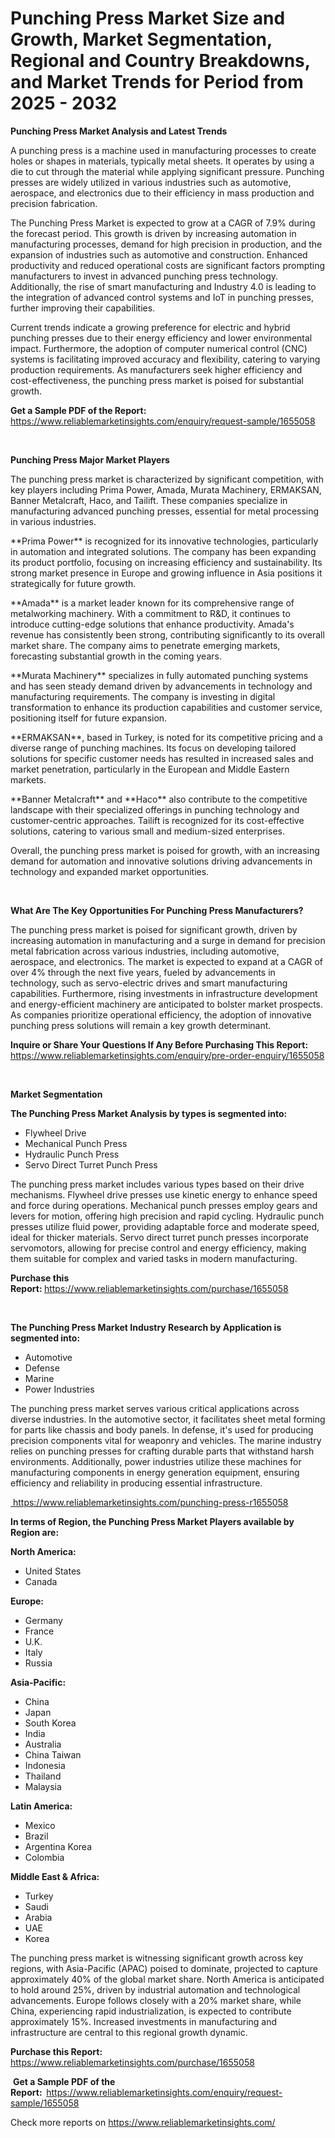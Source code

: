 <p><h1>Punching Press Market Size and Growth, Market Segmentation, Regional and Country Breakdowns, and Market Trends for Period from 2025 -  2032</h1></p><p><strong>Punching Press Market Analysis and Latest Trends</strong></p>
<p><p>A punching press is a machine used in manufacturing processes to create holes or shapes in materials, typically metal sheets. It operates by using a die to cut through the material while applying significant pressure. Punching presses are widely utilized in various industries such as automotive, aerospace, and electronics due to their efficiency in mass production and precision fabrication.</p><p>The Punching Press Market is expected to grow at a CAGR of 7.9% during the forecast period. This growth is driven by increasing automation in manufacturing processes, demand for high precision in production, and the expansion of industries such as automotive and construction. Enhanced productivity and reduced operational costs are significant factors prompting manufacturers to invest in advanced punching press technology. Additionally, the rise of smart manufacturing and Industry 4.0 is leading to the integration of advanced control systems and IoT in punching presses, further improving their capabilities.</p><p>Current trends indicate a growing preference for electric and hybrid punching presses due to their energy efficiency and lower environmental impact. Furthermore, the adoption of computer numerical control (CNC) systems is facilitating improved accuracy and flexibility, catering to varying production requirements. As manufacturers seek higher efficiency and cost-effectiveness, the punching press market is poised for substantial growth.</p></p>
<p><strong>Get a Sample PDF of the Report:&nbsp;</strong> <a href="https://www.reliablemarketinsights.com/enquiry/request-sample/1655058?utm_campaign=3091&utm_medium=2&utm_source=Github&utm_content=ia&utm_term=07032025&utm_id=punching-press">https://www.reliablemarketinsights.com/enquiry/request-sample/1655058</a></p>
<p>&nbsp;</p>
<p><strong>Punching Press Major Market Players</strong></p>
<p><p>The punching press market is characterized by significant competition, with key players including Prima Power, Amada, Murata Machinery, ERMAKSAN, Banner Metalcraft, Haco, and Tailift. These companies specialize in manufacturing advanced punching presses, essential for metal processing in various industries.</p><p>**Prima Power** is recognized for its innovative technologies, particularly in automation and integrated solutions. The company has been expanding its product portfolio, focusing on increasing efficiency and sustainability. Its strong market presence in Europe and growing influence in Asia positions it strategically for future growth.</p><p>**Amada** is a market leader known for its comprehensive range of metalworking machinery. With a commitment to R&D, it continues to introduce cutting-edge solutions that enhance productivity. Amada's revenue has consistently been strong, contributing significantly to its overall market share. The company aims to penetrate emerging markets, forecasting substantial growth in the coming years.</p><p>**Murata Machinery** specializes in fully automated punching systems and has seen steady demand driven by advancements in technology and manufacturing requirements. The company is investing in digital transformation to enhance its production capabilities and customer service, positioning itself for future expansion.</p><p>**ERMAKSAN**, based in Turkey, is noted for its competitive pricing and a diverse range of punching machines. Its focus on developing tailored solutions for specific customer needs has resulted in increased sales and market penetration, particularly in the European and Middle Eastern markets.</p><p>**Banner Metalcraft** and **Haco** also contribute to the competitive landscape with their specialized offerings in punching technology and customer-centric approaches. Tailift is recognized for its cost-effective solutions, catering to various small and medium-sized enterprises.</p><p>Overall, the punching press market is poised for growth, with an increasing demand for automation and innovative solutions driving advancements in technology and expanded market opportunities.</p></p>
<p>&nbsp;</p>
<p><strong>What Are The Key Opportunities For Punching Press Manufacturers?</strong></p>
<p><p>The punching press market is poised for significant growth, driven by increasing automation in manufacturing and a surge in demand for precision metal fabrication across various industries, including automotive, aerospace, and electronics. The market is expected to expand at a CAGR of over 4% through the next five years, fueled by advancements in technology, such as servo-electric drives and smart manufacturing capabilities. Furthermore, rising investments in infrastructure development and energy-efficient machinery are anticipated to bolster market prospects. As companies prioritize operational efficiency, the adoption of innovative punching press solutions will remain a key growth determinant.</p></p>
<p><strong>Inquire or Share Your Questions If Any Before Purchasing This Report:</strong> <a href="https://www.reliablemarketinsights.com/enquiry/pre-order-enquiry/1655058?utm_campaign=3091&utm_medium=2&utm_source=Github&utm_content=ia&utm_term=07032025&utm_id=punching-press">https://www.reliablemarketinsights.com/enquiry/pre-order-enquiry/1655058</a></p>
<p>&nbsp;</p>
<p><strong>Market Segmentation</strong></p>
<p><strong>The Punching Press Market Analysis by types is segmented into:</strong></p>
<p><ul><li>Flywheel Drive</li><li>Mechanical Punch Press</li><li>Hydraulic Punch Press</li><li>Servo Direct Turret Punch Press</li></ul></p>
<p><p>The punching press market includes various types based on their drive mechanisms. Flywheel drive presses use kinetic energy to enhance speed and force during operations. Mechanical punch presses employ gears and levers for motion, offering high precision and rapid cycling. Hydraulic punch presses utilize fluid power, providing adaptable force and moderate speed, ideal for thicker materials. Servo direct turret punch presses incorporate servomotors, allowing for precise control and energy efficiency, making them suitable for complex and varied tasks in modern manufacturing.</p></p>
<p><strong>Purchase this Report:&nbsp;</strong><a href="https://www.reliablemarketinsights.com/purchase/1655058?utm_campaign=3091&utm_medium=2&utm_source=Github&utm_content=ia&utm_term=07032025&utm_id=punching-press">https://www.reliablemarketinsights.com/purchase/1655058</a></p>
<p>&nbsp;</p>
<p><strong>The Punching Press Market Industry Research by Application is segmented into:</strong></p>
<p><ul><li>Automotive</li><li>Defense</li><li>Marine</li><li>Power Industries</li></ul></p>
<p><p>The punching press market serves various critical applications across diverse industries. In the automotive sector, it facilitates sheet metal forming for parts like chassis and body panels. In defense, it's used for producing precision components vital for weaponry and vehicles. The marine industry relies on punching presses for crafting durable parts that withstand harsh environments. Additionally, power industries utilize these machines for manufacturing components in energy generation equipment, ensuring efficiency and reliability in producing essential infrastructure.</p></p>
<p><a href="https://www.reliablemarketinsights.com/punching-press-r1655058?utm_campaign=3091&utm_medium=2&utm_source=Github&utm_content=ia&utm_term=07032025&utm_id=punching-press">&nbsp;https://www.reliablemarketinsights.com/punching-press-r1655058</a></p>
<p><strong>In terms of Region, the Punching Press Market Players available by Region are:</strong></p>
<p>
    <p> <strong> North America: </strong>
        <ul>
            <li>United States</li>
            <li>Canada</li>
        </ul>
        </p> 
    <p> <strong> Europe: </strong>
        <ul>
            <li>Germany</li>
            <li>France</li>
            <li>U.K.</li>
            <li>Italy</li>
            <li>Russia</li>
        </ul>
        </p> 
    <p> <strong> Asia-Pacific: </strong>
        <ul>
            <li>China</li>
            <li>Japan</li>
            <li>South Korea</li>
            <li>India</li>
            <li>Australia</li>
            <li>China Taiwan</li>
            <li>Indonesia</li>
            <li>Thailand</li>
            <li>Malaysia</li>
        </ul>
        </p> 
    <p> <strong> Latin America: </strong>
        <ul>
            <li>Mexico</li>
            <li>Brazil</li>
            <li>Argentina Korea</li>
            <li>Colombia</li>
        </ul>
        </p> 
    <p> <strong> Middle East & Africa: </strong>
        <ul>
            <li>Turkey</li>
            <li>Saudi</li>
            <li>Arabia</li>
            <li>UAE</li>
            <li>Korea</li>
        </ul>
    </p>
    </p>
<p><p>The punching press market is witnessing significant growth across key regions, with Asia-Pacific (APAC) poised to dominate, projected to capture approximately 40% of the global market share. North America is anticipated to hold around 25%, driven by industrial automation and technological advancements. Europe follows closely with a 20% market share, while China, experiencing rapid industrialization, is expected to contribute approximately 15%. Increased investments in manufacturing and infrastructure are central to this regional growth dynamic.</p></p>
<p><strong>Purchase this Report: </strong><a href="https://www.reliablemarketinsights.com/purchase/1655058?utm_campaign=3091&utm_medium=2&utm_source=Github&utm_content=ia&utm_term=07032025&utm_id=punching-press">https://www.reliablemarketinsights.com/purchase/1655058</a></p>
<p>&nbsp;<strong>Get a Sample PDF of the Report:&nbsp;&nbsp;</strong><a href="https://www.reliablemarketinsights.com/enquiry/request-sample/1655058?utm_campaign=3091&utm_medium=2&utm_source=Github&utm_content=ia&utm_term=07032025&utm_id=punching-press">https://www.reliablemarketinsights.com/enquiry/request-sample/1655058</a></p>
<p><strong></strong></p>
<p>Check more reports on <a href="https://www.reliablemarketinsights.com/?utm_campaign=3091&utm_medium=2&utm_source=Github&utm_content=ia&utm_term=07032025&utm_id=punching-press">https://www.reliablemarketinsights.com/</a></p>